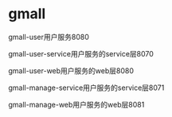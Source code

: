 # gmall

gmall-user用户服务8080

gmall-user-service用户服务的service层8070

gmall-user-web用户服务的web层8080

gmall-manage-service用户服务的service层8071

gmall-manage-web用户服务的web层8081